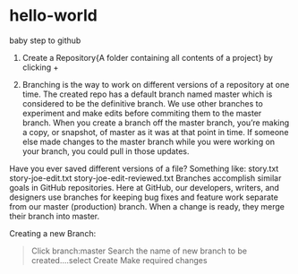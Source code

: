 # hello-world
baby step to github

1. Create a Repository{A folder containing all contents of a project} by clicking + 

2. Branching is the way to work on different versions of a repository at one time. The created repo has a default branch named master which is considered to be the definitive branch. We use other branches to experiment and make edits before commiting them to the master branch. When you create a branch off the master branch, you’re making a copy, or snapshot, of master as it was at that point in time. If someone else made changes to the master branch while you were working on your branch, you could pull in those updates.

Have you ever saved different versions of a file? Something like:
story.txt
story-joe-edit.txt
story-joe-edit-reviewed.txt
Branches accomplish similar goals in GitHub repositories.
Here at GitHub, our developers, writers, and designers use branches for keeping bug fixes and feature work separate from our master (production) branch. When a change is ready, they merge their branch into master.

Creating a new Branch:
> Click branch:master
> Search the name of new branch to be created....select Create <name of new branch>
> Make required changes
